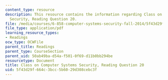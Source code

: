 ```yaml
---
content_type: resource
description: This resource contains the information regarding Class on Computer Systems
  Security, Reading Question 20.
file: /media/courses/6-858-computer-systems-security-fall-2014/5f43d29f664c3bcc5b6029d308cebc3f_MIT6_858F14_Reading20.pdf
file_type: application/pdf
learning_resource_types:
- Readings
ocw_type: OCWFile
parent_title: Readings
parent_type: CourseSection
parent_uid: 50ab49ba-d54a-f501-0f69-d11b0bb294be
resourcetype: Document
title: Class on Computer Systems Security, Reading Question 20
uid: 5f43d29f-664c-3bcc-5b60-29d308cebc3f
---
```

